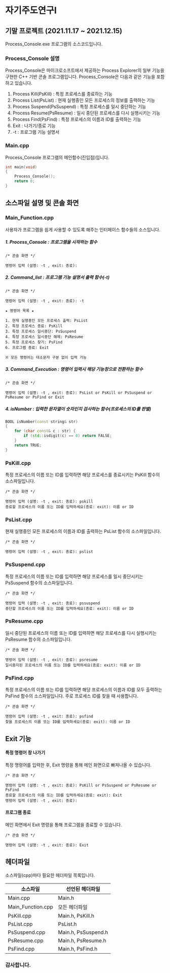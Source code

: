 # 자기주도연구I
## 기말 프로젝트 (2021.11.17 ~ 2021.12.15)
Process_Console.exe 프로그램의 소스코드입니다.

### Process_Console 설명
Process_Console은 마이크로소프트에서 제공하는 Process Explorer의 일부 기능을 구현한 C++ 기반 콘솔 프로그램입니다.
Process_Console은 다음과 같은 기능을 포함하고 있습니다.

1. Process Kill(PsKill) : 특정 프로세스를 종료하는 기능
2. Process List(PsList) : 현재 실행중인 모든 프로세스의 정보를 출력하는 기능
3. Process Suspend(PsSuspend) : 특정 프로세스를 일시 중단하는 기능
4. Process Resume(PsResume) : 일시 중단된 프로세스를 다시 실행시키는 기능
5. Process Find(PsFind) : 특정 프로세스의 이름과 ID를 출력하는 기능
6. Exit : 나가기/종료 기능
7. -t : 프로그램 기능 설명서

### Main.cpp
Process_Console 프로그램의 메인함수(진입점)입니다.

```c++
int main(void)
{
	Process_Console();
	return 0;
}
```

## 소스파일 설명 및 콘솔 화면

### Main_Function.cpp
사용자가 프로그램을 쉽게 사용할 수 있도록 해주는 인터페이스 함수들의 소스입니다.

##### 1. Process_Console : 프로그램을 시작하는 함수
```
/* 콘솔 화면 */

명령어 입력 (설명: -t , exit: 종료):
```


##### 2. Command_list : 프로그램 기능 설명서 출력 함수(-t)
```
/* 콘솔 화면 */

명령어 입력 (설명: -t , exit: 종료): -t

★ 명령어 목록 ★

1. 현재 실행중인 모든 프로세스 출력: PsList
2. 특정 프로세스 종료: PsKill
3. 특정 프로세스 일시중단: PsSuspend
4. 특정 프로세스 일시중단 해제: PsResume
5. 특정 프로세스 찾기: PsFind
6. 프로그램 종료: Exit

※ 모든 명령어는 대소문자 구분 없이 입력 가능
```


##### 3. Command_Execution : 명령어 입력시 해당 기능창으로 전환하는 함수
```
/* 콘솔 화면 */

명령어 입력 (설명: -t , exit: 종료): PsList or PsKill or PsSuspend or PsResume or PsFind or Exit
```

   
##### 4. isNumber : 입력한 문자열이 숫자인지 검사하는 함수(프로세스의 ID를 판별)
```c++
BOOL isNumber(const string& str)
{
	for (char const& c : str) {
		if (std::isdigit(c) == 0) return FALSE;
	}
	return TRUE;
}
```

### PsKill.cpp
특정 프로세스의 이름 또는 ID를 입력하면 해당 프로세스를 종료시키는 PsKill 함수의 소스파일입니다.

```
/* 콘솔 화면 */

명령어 입력 (설명: -t , exit: 종료): pskill
종료할 프로세스의 이름 또는 ID를 입력하세요(종료: exit): 이름 or ID
```

### PsList.cpp
현재 실행중인 모든 프로세스의 이름과 ID를 출력하는 PsList 함수의 소스파일입니다.

```
/* 콘솔 화면 */

명령어 입력 (설명: -t , exit: 종료): pslist
```

### PsSuspend.cpp
특정 프로세스의 이름 또는 ID를 입력하면 해당 프로세스를 일시 중단시키는 PsSuspend 함수의 소스파일입니다.

```
/* 콘솔 화면 */

명령어 입력 (설명: -t , exit: 종료): pssuspend
중단할 프로세스의 이름 또는 ID를 입력하세요(종료: exit): 이름 or ID
```

### PsResume.cpp
일시 중단된 프로세스의 이름 또는 ID를 입력하면 해당 프로세스를 다시 실행시키는 PsResume 함수의 소스파일입니다.

```
/* 콘솔 화면 */

명령어 입력 (설명: -t , exit: 종료): psresume
일시중지된 프로세스의 이름 또는 ID를 입력하세요(종료: exit): 이름 or ID
```

### PsFind.cpp
특정 프로세스의 이름 또는 ID를 입력하면 해당 프로세스의 이름과 ID를 모두 출력하는 PsFind 함수의 소스파일입니다.
주로 프로세스 ID를 찾을 때 사용합니다.

```
/* 콘솔 화면 */

명령어 입력 (설명: -t , exit: 종료): psfind
찾을 프로세스의 이름 또는 ID를 입력하세요(종료: exit): 이름 or ID
```

## Exit 기능

#### 특정 명령어 창 나가기
특정 명령어를 입력한 후, Exit 명령을 통해 메인 화면으로 빠져나올 수 있습니다.
```
/* 콘솔 화면 */

명령어 입력 (설명: -t , exit: 종료): PsKill or PsSuspend or PsResume or PsFind
종료할 프로세스의 이름 또는 ID를 입력하세요(종료: exit): Exit
명령어 입력 (설명: -t , exit: 종료):
```

#### 프로그램 종료
메인 화면에서 Exit 명령을 통해 프로그램을 종료할 수 있습니다.
```
/* 콘솔 화면 */

명령어 입력 (설명: -t , exit: 종료): Exit
```

## 헤더파일
소스파일(cpp)마다 필요한 헤더파일 목록입니다.

소스파일|선언된 헤더파일|
|------------------|------------------|
Main.cpp|Main.h|
Main_Function.cpp|모든 헤더파일|
PsKill.cpp|Main.h, PsKill.h|
PsList.cpp|PsList.h|
PsSuspend.cpp|Main.h, PsSuspend.h|
PsResume.cpp|Main.h, PsResume.h|
PsFind.cpp|Main.h, PsFind.h|

### 감사합니다.
